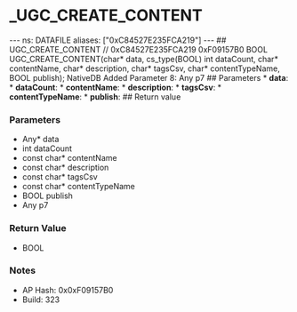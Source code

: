 # _UGC_CREATE_CONTENT

--- ns: DATAFILE aliases: ["0xC84527E235FCA219"] --- ## UGC_CREATE_CONTENT  // 0xC84527E235FCA219 0xF09157B0 BOOL UGC_CREATE_CONTENT(char* data, cs_type(BOOL) int dataCount, char* contentName, char* description, char* tagsCsv, char* contentTypeName, BOOL publish);  NativeDB Added Parameter 8: Any p7  ## Parameters * **data**: * **dataCount**: * **contentName**: * **description**: * **tagsCsv**: * **contentTypeName**: * **publish**:  ## Return value

### Parameters
* Any* data
* int dataCount
* const char* contentName
* const char* description
* const char* tagsCsv
* const char* contentTypeName
* BOOL publish
* Any p7

### Return Value
* BOOL

### Notes
* AP Hash: 0x0xF09157B0
* Build: 323

